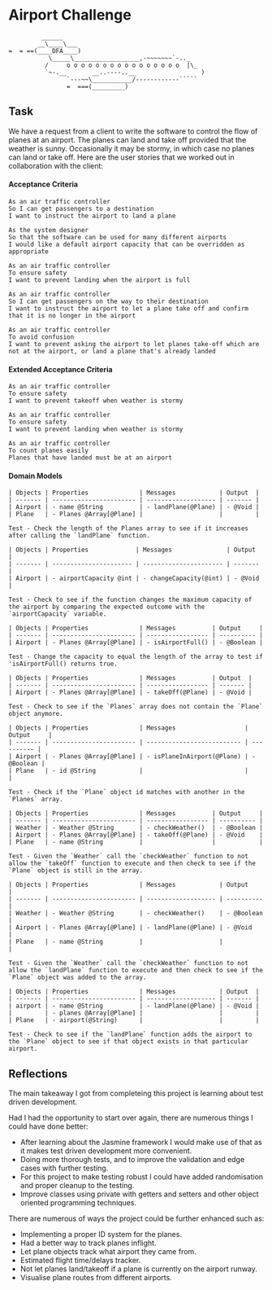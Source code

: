Airport Challenge
=================

```
         ______
        __\____\___
=  = ==(____DFA____)
           \_____\__________________,-~~~~~~~`-.._
          /     o o o o o o o o o o o o o o o o  |\_
          `~-.__       __..----..__                  )
                `---~~\___________/------------`````
                =  ===(_________)

```

Task
-----

We have a request from a client to write the software to control the flow of planes at an airport. The planes can land and take off provided that the weather is sunny. Occasionally it may be stormy, in which case no planes can land or take off.  Here are the user stories that we worked out in collaboration with the client:

#### Acceptance Criteria
```
As an air traffic controller
So I can get passengers to a destination
I want to instruct the airport to land a plane

As the system designer
So that the software can be used for many different airports
I would like a default airport capacity that can be overridden as appropriate

As an air traffic controller
To ensure safety
I want to prevent landing when the airport is full

As an air traffic controller
So I can get passengers on the way to their destination
I want to instruct the airport to let a plane take off and confirm that it is no longer in the airport

As an air traffic controller
To avoid confusion
I want to prevent asking the airport to let planes take-off which are not at the airport, or land a plane that's already landed
```

#### Extended Acceptance Criteria
```
As an air traffic controller
To ensure safety
I want to prevent takeoff when weather is stormy

As an air traffic controller
To ensure safety
I want to prevent landing when weather is stormy

As an air traffic controller
To count planes easily
Planes that have landed must be at an airport
```

#### Domain Models
```
| Objects | Properties              | Messages            | Output  |
| ------- | ----------------------- | ------------------- | ------- |
| Airport | - name @String          | - landPlane(@Plane) | - @Void |
| Plane   | - Planes @Array[@Plane] |                     |         |

Test - Check the length of the Planes array to see if it increases after calling the `landPlane` function.

| Objects | Properties             | Messages               | Output  |
| ------- | ---------------------- | ---------------------- | ------- |
| Airport | - airportCapacity @int | - changeCapacity(@int) | - @Void |

Test - Check to see if the function changes the maximum capacity of the airport by comparing the expected outcome with the `airportCapacity` variable.

| Objects | Properties              | Messages          | Output     |
| ------- | ----------------------- | ----------------- | ---------- |
| Airport | - Planes @Array[@Plane] | - isAirportFull() | - @Boolean |

Test - Change the capacity to equal the length of the array to test if 'isAirportFull() returns true.

| Objects | Properties              | Messages          | Output  |
| ------- | ----------------------- | ----------------- | ------- |
| Airport | - Planes @Array[@Plane] | - takeOff(@Plane) | - @Void |

Test - Check to see if the `Planes` array does not contain the `Plane` object anymore.

| Objects | Properties              | Messages                   | Output     |
| ------- | ----------------------- | -------------------------- | ---------- |
| Airport | - Planes @Array[@Plane] | - isPlaneInAirport(@Plane) | - @Boolean |
| Plane   | - id @String            |                            |            |

Test - Check if the `Plane` object id matches with another in the `Planes` array.

```

```
| Objects | Properties              | Messages          | Output     |
| ------- | ----------------------- | ----------------- | ---------- |
| Weather | - Weather @String       | - checkWeather()  | - @Boolean |
| Airport | - Planes @Array[@Plane] | - takeOff(@Plane) | - @Void    |
| Plane   | - name @String          |                   |            |

Test - Given the `Weather` call the `checkWeather` function to not allow the `takeOff` function to execute and then check to see if the `Plane` object is still in the array.

| Objects | Properties              | Messages            | Output     |
| ------- | ----------------------- | ------------------- | ---------- |
| Weather | - Weather @String       | - checkWeather()    | - @Boolean |
| Airport | - Planes @Array[@Plane] | - landPlane(@Plane) | - @Void    |
| Plane   | - name @String          |                     |            |

Test - Given the `Weather` call the `checkWeather` function to not allow the `landPlane` function to execute and then check to see if the `Plane` object was added to the array.

| Objects | Properties              | Messages            | Output  |
| ------- | ----------------------- | ------------------- | ------- |
| airport | - name @String          | - landPlane(@Plane) | - @Void |
|         | - planes @Array[@Plane] |                     |         |
| Plane   | - airport(@String)      |                     |         |

Test - Check to see if the `landPlane` function adds the airport to the `Plane` object to see if that object exists in that particular airport.
```

## Reflections
The main takeaway I got from completeing this project is learning about test driven development.

Had I had the opportunity to start over again, there are numerous things I could have done better:
- After learning about the Jasmine framework I would make use of that as it makes test driven development more convenient.
- Doing more thorough tests, and to improve the validation and edge cases with further testing.
- For this project to make testing robust I could have added randomisation and proper cleanup to the testing.
- Improve classes using private with getters and setters and other object oriented programming techniques.

There are numerous of ways the project could be further enhanced such as:
- Implementing a proper ID system for the planes.
- Had a better way to track planes inflight.
- Let plane objects track what airport they came from.
- Estimated flight time/delays tracker.
- Not let planes land/takeoff if a plane is currently on the airport runway.
- Visualise plane routes from different airports.